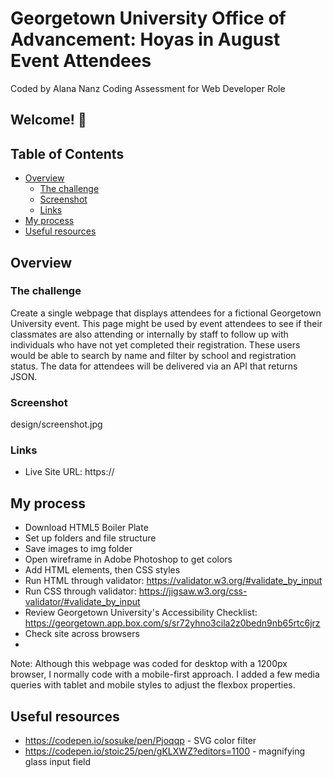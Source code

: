 # Georgetown University Office of Advancement: Hoyas in August Event Attendees

Coded by Alana Nanz
Coding Assessment for Web Developer Role

## Welcome! 👋

## Table of Contents
- [Overview](#overview)
  - [The challenge](#the-challenge)
  - [Screenshot](#screenshot)
  - [Links](#links)
- [My process](#my-process)
- [Useful resources](#useful-resources)

## Overview

### The challenge
Create a single webpage that displays attendees for a fictional Georgetown University event. This page might be used by event attendees to see if their classmates are also attending or internally by staff to follow up with individuals who have not yet completed their registration. These users would be able to search by name and filter by school and registration status. The data for attendees will be delivered via an API that returns JSON.

### Screenshot
design/screenshot.jpg

### Links
- Live Site URL: https://

## My process
- Download HTML5 Boiler Plate
- Set up folders and file structure
- Save images to img folder
- Open wireframe in Adobe Photoshop to get colors
- Add HTML elements, then CSS styles
- Run HTML through validator: https://validator.w3.org/#validate_by_input
- Run CSS through validator: https://jigsaw.w3.org/css-validator/#validate_by_input
- Review Georgetown University's Accessibility Checklist: https://georgetown.app.box.com/s/sr72yhno3cila2z0bedn9nb65rtc6jrz
- Check site across browsers
- 

Note: Although this webpage was coded for desktop with a 1200px browser, I normally code with a mobile-first approach. I added a few media queries with tablet and mobile styles to adjust the flexbox properties.

## Useful resources
- https://codepen.io/sosuke/pen/Pjoqqp - SVG color filter
- https://codepen.io/stoic25/pen/gKLXWZ?editors=1100 - magnifying glass input field
